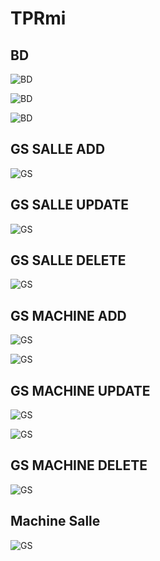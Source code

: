 
# TPRmi


## BD
![BD](https://github.com/Naciri-Anas/Screenshot/blob/main/Screenshot%202023-10-22%20153219.png?raw=true)


![BD](https://github.com/Naciri-Anas/Screenshot/blob/main/Screenshot%202023-10-22%20153255.png?raw=true)

![BD](https://github.com/Naciri-Anas/Screenshot/blob/main/Screenshot%202023-10-22%20153318.png?raw=true
)






## GS SALLE ADD


![GS](https://github.com/Naciri-Anas/Screenshot/blob/main/Screenshot%202023-10-22%20173615.png?raw=true)

## GS SALLE UPDATE
![GS](https://github.com/Naciri-Anas/Screenshot/blob/main/Screenshot%202023-10-22%20173636.png?raw=true)


## GS SALLE DELETE
![GS](https://github.com/Naciri-Anas/Screenshot/blob/main/Screenshot%202023-10-22%20173648.png?raw=true)
## GS MACHINE ADD
![GS](https://github.com/Naciri-Anas/Screenshot/blob/main/Screenshot%202023-10-22%20173722.png?raw=true)

![GS](https://github.com/Naciri-Anas/Screenshot/blob/main/Screenshot%202023-10-22%20173735.png?raw=true)


## GS MACHINE UPDATE
![GS](https://github.com/Naciri-Anas/Screenshot/blob/main/Screenshot%202023-10-22%20173752.png?raw=true)


![GS](https://github.com/Naciri-Anas/Screenshot/blob/main/Screenshot%202023-10-22%20173802.png?raw=true)

## GS MACHINE DELETE

![GS](https://github.com/Naciri-Anas/Screenshot/blob/main/Screenshot%202023-10-22%20173817.png?raw=true)

## Machine Salle


![GS](https://github.com/Naciri-Anas/Screenshot/blob/main/Screenshot%202023-10-22%20173851.png?raw=true)


